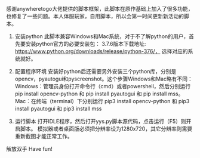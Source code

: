 感谢anywheretogo大佬提供的脚本框架，此脚本在原作基础上加入了很多功能，也修复了一些问题。本人体服玩家，自用脚本，所以会第一时间更新新活动的脚本。

1. 安装python
此脚本兼容Windows和Mac系统，对于不了解python的用户，首先要安装python官方的必要安装包：
3.7.6版本下载地址: https://www.python.org/downloads/release/python-376/， 选择对应的系统就好。

2. 配置程序环境
安装好python后还需要另外安装三个python库，分别是opencv，pyautogui和pyscreenshot。这个步骤Windows和Mac略有不同：
Windows：管理员身份打开命令行（cmd）或者powershell，然后分别运行 pip install opencv-python 和 pip install pyautogui 和 pip install mss。
Mac：在终端（terminal）下分别运行 pip3 install opencv-python 和 pip3 install pyautogui 和 pip3 install mss

3. 运行脚本
打开IDLE程序，然后打开yys.py脚本源代码，点击运行（F5）则开启脚本。
模拟器或者桌面版必须把分辨率设为1280x720，其它分辨率则需要重新截图才能正常工作。

解放双手 Have fun!
